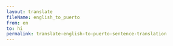 ```yaml
--- 
layout: translate 
fileName: english_to_puerto 
from: en
to: hi 
permalink: translate-english-to-puerto-sentence-translation
---
```

